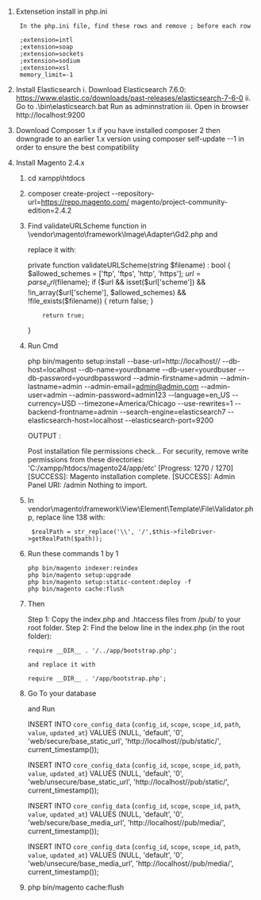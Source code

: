 1. Extensetion install in php.ini 
		
		In the php.ini file, find these rows and remove ; before each row
		
		;extension=intl
		;extension=soap
		;extension=sockets
		;extension=sodium
		;extension=xsl
		memory_limit=-1

2. Install Elasticsearch
	i. 		Download Elasticsearch 7.6.0: https://www.elastic.co/downloads/past-releases/elasticsearch-7-6-0
	ii. 	Go to .\bin\elasticsearch.bat Run as adminnstration 
	iii. 	Open in browser http://localhost:9200
	

3. Download Composer 1.x
	if you have installed composer 2  then downgrade to an earlier 1.x version using composer self-update --1 in order to ensure the best compatibility



4. Install Magento 2.4.x
	1. cd xampp\htdocs
	2. composer create-project --repository-url=https://repo.magento.com/ magento/project-community-edition=2.4.2 <install-directory-name>
	3. Find validateURLScheme function in \vendor\magento\framework\Image\Adapter\Gd2.php and

		replace it with:
		
		private function validateURLScheme(string $filename) : bool
		   {
		       $allowed_schemes = ['ftp', 'ftps', 'http', 'https'];
		       $url = parse_url($filename);
		       if ($url && isset($url['scheme']) && !in_array($url['scheme'], $allowed_schemes) && !file_exists($filename)) {
		           return false;
		       }

		       return true;
		 }

	4. Run Cmd

		php bin/magento setup:install --base-url=http://localhost/<install-directory-name>/ --db-host=localhost --db-name=yourdbname --db-user=yourdbuser --db-password=yourdbpassword --admin-firstname=admin --admin-lastname=admin --admin-email=admin@admin.com --admin-user=admin --admin-password=admin123 --language=en_US --currency=USD --timezone=America/Chicago --use-rewrites=1 --backend-frontname=admin --search-engine=elasticsearch7 --elasticsearch-host=localhost --elasticsearch-port=9200



		OUTPUT :

		Post installation file permissions check…
		 For security, remove write permissions from these directories: 'C:/xampp/htdocs/magento24/app/etc'
		 [Progress: 1270 / 1270]
		 [SUCCESS]: Magento installation complete.
		 [SUCCESS]: Admin Panel URI: /admin
		Nothing to import.


	5. In vendor\magento\framework\View\Element\Template\File\Validator.php, replace line 138 with:

			$realPath = str_replace('\\', '/',$this->fileDriver->getRealPath($path));


	6.  Run these commands 1 by 1

			php bin/magento indexer:reindex
			php bin/magento setup:upgrade
			php bin/magento setup:static-content:deploy -f
			php bin/magento cache:flush


	7.  Then

		 Step 1: Copy the index.php and .htaccess files from /pub/ to your root folder.
		 Step 2: Find the below line in the index.php (in the root folder):
		 	
		 	require __DIR__ . '/../app/bootstrap.php'; 

		 	and replace it with

		 	require __DIR__ . '/app/bootstrap.php';


	8.  Go To your database 

		and Run

		INSERT INTO `core_config_data` (`config_id`, `scope`, `scope_id`, `path`, `value`, `updated_at`) VALUES (NULL, 'default', '0', 'web/secure/base_static_url', 'http://localhost/<install-directory-name>/pub/static/', current_timestamp());
		
		INSERT INTO `core_config_data` (`config_id`, `scope`, `scope_id`, `path`, `value`, `updated_at`) VALUES (NULL, 'default', '0', 'web/unsecure/base_static_url', 'http://localhost/<install-directory-name>/pub/static/', current_timestamp());
		
		INSERT INTO `core_config_data` (`config_id`, `scope`, `scope_id`, `path`, `value`, `updated_at`) VALUES (NULL, 'default', '0', 'web/secure/base_media_url', 'http://localhost/<install-directory-name>/pub/media/', current_timestamp());
		
		INSERT INTO `core_config_data` (`config_id`, `scope`, `scope_id`, `path`, `value`, `updated_at`) VALUES (NULL, 'default', '0', 'web/unsecure/base_media_url', 'http://localhost/<install-directory-name>/pub/media/', current_timestamp());


	9. php bin/magento cache:flush